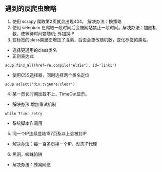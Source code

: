 ## 遇到的反爬虫策略
1. 使用 scrapy 爬取第2页就会出现404。 解决办法：换策略
2. 使用 selenium 在爬取一段时间后会被网站禁止一段时间。解决办法：加随机数，使等待时间变随机; 外加换IP
3. 在标签的class类里面增加了混淆，后面会更改随机数，变化标签的类名。
+ 选择更通用的class类名
+ 正则表达式
```
soup.find_all(href=re.compile("elsie"), id='link1')
```
+ 使用CSS选择器，同时选择两个类名定位
```
soup.select('div.tvgenre.clear')
```
4. 某一页长时间加载不上，TimeOut显示。
+ 解决办法:增加重试机制
```
while True: retry
```
+ 系统脚本自调用
5. 同一个IP连续登陆157页及以上会被封IP
+ 解决办法：每一百多页换一个IP，动态IP代理
6. 黑洞，蜘蛛陷阱
+ 解决办法：蜂窝网络
